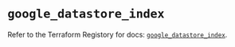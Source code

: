 # `google_datastore_index`

Refer to the Terraform Registory for docs: [`google_datastore_index`](https://www.terraform.io/docs/providers/google/r/datastore_index).
